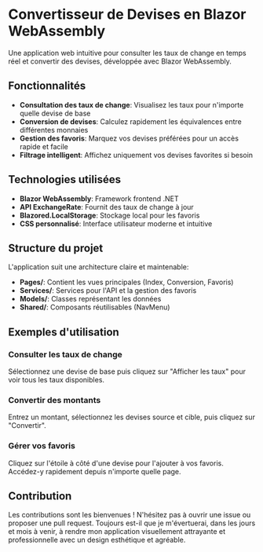 # Convertisseur de Devises en Blazor WebAssembly

Une application web intuitive pour consulter les taux de change en temps réel et convertir des devises, développée avec Blazor WebAssembly.

##  Fonctionnalités

- **Consultation des taux de change**: Visualisez les taux pour n'importe quelle devise de base
- **Conversion de devises**: Calculez rapidement les équivalences entre différentes monnaies
- **Gestion des favoris**: Marquez vos devises préférées pour un accès rapide et facile
- **Filtrage intelligent**: Affichez uniquement vos devises favorites si besoin
  
##  Technologies utilisées

- **Blazor WebAssembly**: Framework frontend .NET
- **API ExchangeRate**: Fournit des taux de change à jour
- **Blazored.LocalStorage**: Stockage local pour les favoris
- **CSS personnalisé**: Interface utilisateur moderne et intuitive

## Structure du projet

L'application suit une architecture claire et maintenable:

- **Pages/**: Contient les vues principales (Index, Conversion, Favoris)
- **Services/**: Services pour l'API et la gestion des favoris
- **Models/**: Classes représentant les données
- **Shared/**: Composants réutilisables (NavMenu)


##  Exemples d'utilisation

### Consulter les taux de change
Sélectionnez une devise de base puis cliquez sur "Afficher les taux" pour voir tous les taux disponibles.

### Convertir des montants
Entrez un montant, sélectionnez les devises source et cible, puis cliquez sur "Convertir".

### Gérer vos favoris
Cliquez sur l'étoile à côté d'une devise pour l'ajouter à vos favoris. Accédez-y rapidement depuis n'importe quelle page.

##  Contribution

Les contributions sont les bienvenues ! N'hésitez pas à ouvrir une issue ou proposer une pull request. Toujours est-il que je m'évertuerai, dans les jours et mois à venir, à rendre mon application visuellement attrayante et professionnelle avec un design esthétique et agréable.

